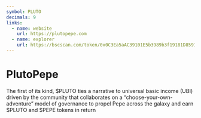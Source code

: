 ```yaml
---
symbol: PLUTO
decimals: 9
links:
  - name: website
    url: https://plutopepe.com
  - name: explorer
    url: https://bscscan.com/token/0x0C3Ea5aAC39101E5b3989b3f19181D8591b734d0
---
```


# PlutoPepe

The first of its kind, $PLUTO ties a narrative to universal basic income (UBI) driven by the community that collaborates on a “choose-your-own-adventure” model of governance to propel Pepe across the galaxy and earn $PLUTO and $PEPE tokens in return
